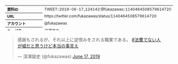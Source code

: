 <table style="font-size: 9pt; width: 610px; margin-bottom: 20px; height: 80px;">
<tbody>
    <tr>
        <th align=left>資料ID</th>
        <td align=left>TWEET::2019-06-17_124142:@fukazawas::1140464508579614720</td>
    </tr>
    <tr>
        <th align=left>URL</th>
        <td align=left>https://twitter.com/fukazawas/status/1140464508579614720</td>
    </tr>
    <tr>
        <th align=left>アカウント</th>
        <td align=left>@fukazawas</td>
    </tr>
    <tr>
        <th align=left>ユーザ名</th>
        <td align=left>深澤諭史</td>
    </tr>
    <tr>
        <th align=left>ツイートの記録日時</th>
        <td align=left>created_at 2022-08-24_1051</td>
    </tr>
</tbody>
</table>
<blockquote class="twitter-tweet" data-width="450"  data-lang="ja"><p lang="ja" dir="ltr">感謝もされるが、それ以上に逆恨みをされる職業である。 <a href="https://twitter.com/hashtag/%E6%B3%95%E6%9B%B9%E3%81%A7%E3%81%AA%E3%81%84%E4%BA%BA%E3%81%8C%E5%98%98%E3%81%A0%E3%81%A8%E6%80%9D%E3%81%86%E3%81%91%E3%81%A9%E6%9C%AC%E5%BD%93%E3%81%AE%E4%BA%8B%E8%A8%80%E3%81%88?src=hash&amp;ref_src=twsrc%5Etfw">#法曹でない人が嘘だと思うけど本当の事言え</a></p>&mdash; 深澤諭史 (@fukazawas) <a href="https://twitter.com/fukazawas/status/1140464508579614720?ref_src=twsrc%5Etfw">June 17, 2019</a></blockquote>
<script async src="https://platform.twitter.com/widgets.js" charset="utf-8"></script>


